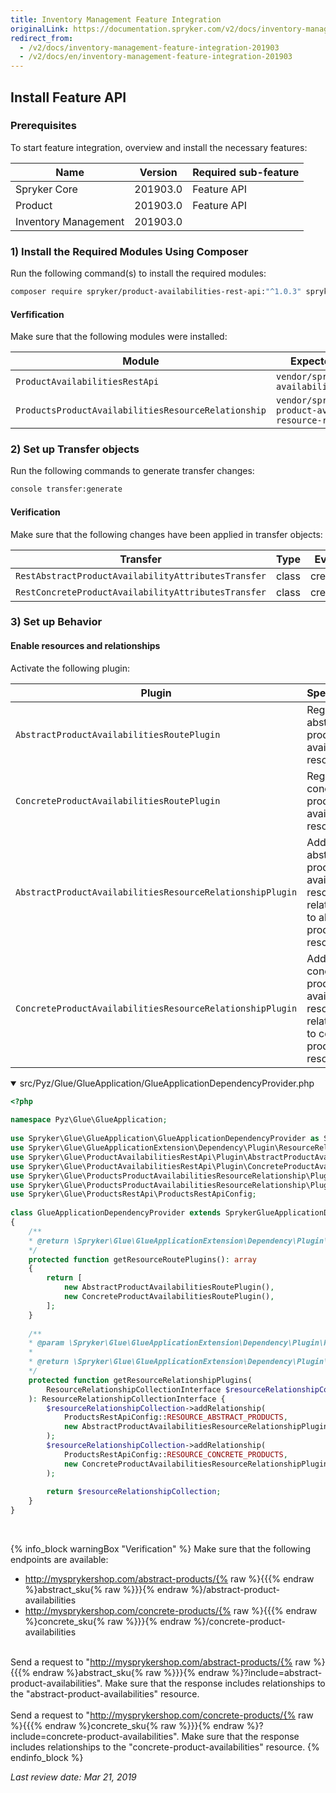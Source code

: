 ```yaml
---
title: Inventory Management Feature Integration
originalLink: https://documentation.spryker.com/v2/docs/inventory-management-feature-integration-201903
redirect_from:
  - /v2/docs/inventory-management-feature-integration-201903
  - /v2/docs/en/inventory-management-feature-integration-201903
---
```


## Install Feature API
### Prerequisites
To start feature integration, overview and install the necessary features:

| Name | Version | Required sub-feature |
| --- | --- | --- |
| Spryker Core | 201903.0 | Feature API <!-- https://spryker.atlassian.net/wiki/spaces/DOCS/pages/639173086/WIP+GLUE+Glue+Application+Feature+Integration+-+ongoing--> |
| Product | 201903.0 | Feature API<!--(https://documentation.spryker.com/feature_integration_guides/glue_api/product_api_feature_integration/product-api-feature-integration-201903.htm)--> |
|Inventory Management  | 201903.0 |  |

### 1) Install the Required Modules Using Composer
Run the following command(s) to install the required modules:

```bash
composer require spryker/product-availabilities-rest-api:"^1.0.3" spryker/products-product-availabilities-resource-relationship:"^1.0.0" --update-with-dependencies
```
#### Verfification
Make sure that the following modules were installed:

| Module | Expected Directory |
| --- | --- |
|`ProductAvailabilitiesRestApi` | `vendor/spryker/product-availabilities-rest-api` |
| `ProductsProductAvailabilitiesResourceRelationship` | `vendor/spryker/products-product-availabilities-resource-relationship` |

### 2) Set up Transfer objects
Run the following commands to generate transfer changes:
```bash
console transfer:generate
```

#### Verification
Make sure that the following changes have been applied in transfer objects:

| Transfer | Type | Event | Path |
| --- | --- | --- | --- |
|`RestAbstractProductAvailabilityAttributesTransfer`  | class | created | `src/Generated/Shared/Transfer/RestAbstractProductAvailabilityAttributesTransfer` |
| `RestConcreteProductAvailabilityAttributesTransfer` | class | created |`src/Generated/Shared/Transfer/RestConcreteProductAvailabilityAttributesTransfer` |

### 3) Set up Behavior
#### Enable resources and relationships
Activate the following plugin:

| Plugin | Specification | Prerequisites | Namespace |
| --- | --- | --- | --- |
|`AbstractProductAvailabilitiesRoutePlugin`|Registers abstract product availabilities resource.  | None |`Spryker\Glue\ProductAvailabilitiesRestApi\Plugin`  |
| `ConcreteProductAvailabilitiesRoutePlugin` | Registers concrete product availabilities resource. | None | `Spryker\Glue\ProductAvailabilitiesRestApi\Plugin` |
| `AbstractProductAvailabilitiesResourceRelationshipPlugin` | Adds abstract product availability resource as a relationship to abstract product resource. |None  | `Spryker\Glue\ProductsProductAvailabilitiesResourceRelationship\Plugin` |
| `ConcreteProductAvailabilitiesResourceRelationshipPlugin` | Adds concrete product availability resource as a relationship to concrete product resource. | None | `Spryker\Glue\ProductsProductAvailabilitiesResourceRelationship\Plugin` |

<details open>
<summary>src/Pyz/Glue/GlueApplication/GlueApplicationDependencyProvider.php</summary>
    
```php
<?php
 
namespace Pyz\Glue\GlueApplication;
 
use Spryker\Glue\GlueApplication\GlueApplicationDependencyProvider as SprykerGlueApplicationDependencyProvider;
use Spryker\Glue\GlueApplicationExtension\Dependency\Plugin\ResourceRelationshipCollectionInterface;
use Spryker\Glue\ProductAvailabilitiesRestApi\Plugin\AbstractProductAvailabilitiesRoutePlugin;
use Spryker\Glue\ProductAvailabilitiesRestApi\Plugin\ConcreteProductAvailabilitiesRoutePlugin;
use Spryker\Glue\ProductsProductAvailabilitiesResourceRelationship\Plugin\AbstractProductAvailabilitiesResourceRelationshipPlugin;
use Spryker\Glue\ProductsProductAvailabilitiesResourceRelationship\Plugin\ConcreteProductAvailabilitiesResourceRelationshipPlugin;
use Spryker\Glue\ProductsRestApi\ProductsRestApiConfig;
 
class GlueApplicationDependencyProvider extends SprykerGlueApplicationDependencyProvider
{
	/**
	* @return \Spryker\Glue\GlueApplicationExtension\Dependency\Plugin\ResourceRoutePluginInterface[]
	*/
	protected function getResourceRoutePlugins(): array
	{
		return [
			new AbstractProductAvailabilitiesRoutePlugin(),
			new ConcreteProductAvailabilitiesRoutePlugin(),
		];
	}
 
	/**
	* @param \Spryker\Glue\GlueApplicationExtension\Dependency\Plugin\ResourceRelationshipCollectionInterface $resourceRelationshipCollection
	*
	* @return \Spryker\Glue\GlueApplicationExtension\Dependency\Plugin\ResourceRelationshipCollectionInterface
	*/
	protected function getResourceRelationshipPlugins(
		ResourceRelationshipCollectionInterface $resourceRelationshipCollection
	): ResourceRelationshipCollectionInterface {
		$resourceRelationshipCollection->addRelationship(
			ProductsRestApiConfig::RESOURCE_ABSTRACT_PRODUCTS,
			new AbstractProductAvailabilitiesResourceRelationshipPlugin()
		);
		$resourceRelationshipCollection->addRelationship(
			ProductsRestApiConfig::RESOURCE_CONCRETE_PRODUCTS,
			new ConcreteProductAvailabilitiesResourceRelationshipPlugin()
		);
 
		return $resourceRelationshipCollection;
	}
}
```
<br>

</details>

{% info_block warningBox "Verification" %}
Make sure that the following endpoints are available: <ul><li>http://mysprykershop.com/abstract-products/{% raw %}{{{% endraw %}abstract_sku{% raw %}}}{% endraw %}/abstract-product-availabilities</li><li>http://mysprykershop.com/concrete-products/{% raw %}{{{% endraw %}concrete_sku{% raw %}}}{% endraw %}/concrete-product-availabilities</li></ul><br>Send a request to "http://mysprykershop.com/abstract-products/{% raw %}{{{% endraw %}abstract_sku{% raw %}}}{% endraw %}?include=abstract-product-availabilities". Make sure that the response includes relationships to the "abstract-product-availabilities" resource.<br><br> Send a request to "http://mysprykershop.com/concrete-products/{% raw %}{{{% endraw %}concrete_sku{% raw %}}}{% endraw %}?include=concrete-product-availabilities". Make sure that the response includes relationships to the "concrete-product-availabilities" resource.
{% endinfo_block %}
 
<!--**See also:**

* [Inventory Management](https://documentation.spryker.com/capabilities/inventory_management/inventory-management.htm)

* [Product Management](https://documentation.spryker.com/capabilities/product_management/product-management.htm)
-->
_Last review date: Mar 21, 2019_

[//]: # (by Tihran Voitov, Yuliia Boiko)
